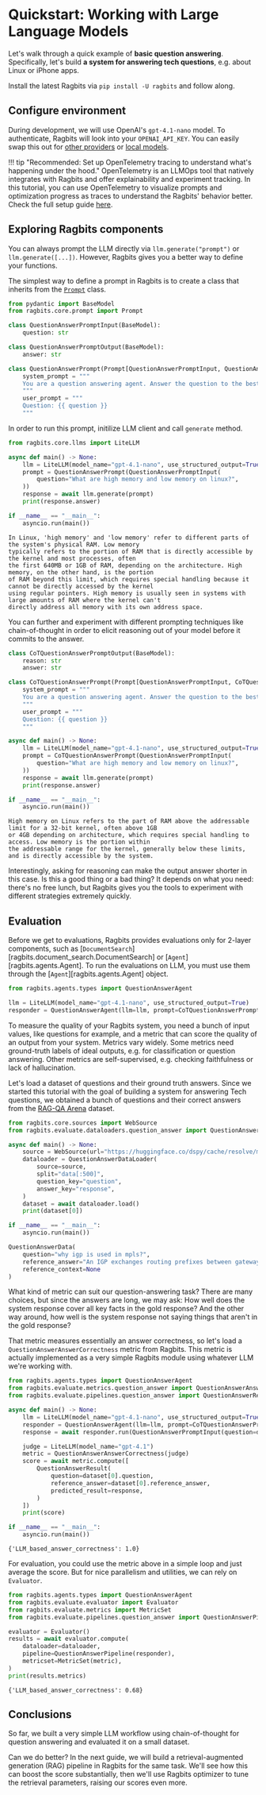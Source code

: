 # Quickstart: Working with Large Language Models

Let's walk through a quick example of **basic question answering**. Specifically, let's build **a system for answering tech questions**, e.g. about Linux or iPhone apps.

Install the latest Ragbits via `pip install -U ragbits` and follow along.

## Configure environment

During development, we will use OpenAI's `gpt-4.1-nano` model. To authenticate, Ragbits will look into your `OPENAI_API_KEY`. You can easily swap this out for [other providers](../how-to/llms/use_llms.md) or [local models](../how-to/llms/use_local_llms.md).

!!! tip "Recommended: Set up OpenTelemetry tracing to understand what's happening under the hood."
    OpenTelemetry is an LLMOps tool that natively integrates with Ragbits and offer explainability and experiment tracking. In this tutorial, you can use OpenTelemetry to visualize prompts and optimization progress as traces to understand the Ragbits' behavior better. Check the full setup guide [here](../how-to/audit/use_tracing.md/#using-opentelemetry-tracer).

## Exploring Ragbits components

You can always prompt the LLM directly via `llm.generate("prompt")` or `llm.generate([...])`. However, Ragbits gives you a better way to define your functions.

The simplest way to define a prompt in Ragbits is to create a class that inherits from the [`Prompt`](../api_reference/core/prompt.md) class.

```python
from pydantic import BaseModel
from ragbits.core.prompt import Prompt

class QuestionAnswerPromptInput(BaseModel):
    question: str

class QuestionAnswerPromptOutput(BaseModel):
    answer: str

class QuestionAnswerPrompt(Prompt[QuestionAnswerPromptInput, QuestionAnswerPromptOutput]):
    system_prompt = """
    You are a question answering agent. Answer the question to the best of your ability.
    """
    user_prompt = """
    Question: {{ question }}
    """
```

In order to run this prompt, initilize LLM client and call `generate` method.

```python
from ragbits.core.llms import LiteLLM

async def main() -> None:
    llm = LiteLLM(model_name="gpt-4.1-nano", use_structured_output=True)
    prompt = QuestionAnswerPrompt(QuestionAnswerPromptInput(
        question="What are high memory and low memory on linux?",
    ))
    response = await llm.generate(prompt)
    print(response.answer)

if __name__ == "__main__":
    asyncio.run(main())
```

```text
In Linux, 'high memory' and 'low memory' refer to different parts of the system's physical RAM. Low memory
typically refers to the portion of RAM that is directly accessible by the kernel and most processes, often
the first 640MB or 1GB of RAM, depending on the architecture. High memory, on the other hand, is the portion
of RAM beyond this limit, which requires special handling because it cannot be directly accessed by the kernel
using regular pointers. High memory is usually seen in systems with large amounts of RAM where the kernel can't
directly address all memory with its own address space.
```

You can further and experiment with different prompting techniques like chain-of-thought in order to elicit reasoning out of your model before it commits to the answer.

```python
class CoTQuestionAnswerPromptOutput(BaseModel):
    reason: str
    answer: str

class CoTQuestionAnswerPrompt(Prompt[QuestionAnswerPromptInput, CoTQuestionAnswerPromptOutput]):
    system_prompt = """
    You are a question answering agent. Answer the question to the best of your ability. Think step by step.
    """
    user_prompt = """
    Question: {{ question }}
    """

async def main() -> None:
    llm = LiteLLM(model_name="gpt-4.1-nano", use_structured_output=True)
    prompt = CoTQuestionAnswerPrompt(QuestionAnswerPromptInput(
        question="What are high memory and low memory on linux?",
    ))
    response = await llm.generate(prompt)
    print(response.answer)

if __name__ == "__main__":
    asyncio.run(main())
```

```text
High memory on Linux refers to the part of RAM above the addressable limit for a 32-bit kernel, often above 1GB
or 4GB depending on architecture, which requires special handling to access. Low memory is the portion within
the addressable range for the kernel, generally below these limits, and is directly accessible by the system.
```

Interestingly, asking for reasoning can make the output answer shorter in this case. Is this a good thing or a bad thing? It depends on what you need: there's no free lunch, but Ragbits gives you the tools to experiment with different strategies extremely quickly.

## Evaluation

Before we get to evaluations, Ragbits provides evaluations only for 2-layer components, such as [`DocumentSearch`][ragbits.document_search.DocumentSearch] or [`Agent`][ragbits.agents.Agent]. To run the evaluations on LLM, you must use them through the [`Agent`][ragbits.agents.Agent] object.

```python
from ragbits.agents.types import QuestionAnswerAgent

llm = LiteLLM(model_name="gpt-4.1-nano", use_structured_output=True)
responder = QuestionAnswerAgent(llm=llm, prompt=CoTQuestionAnswerPrompt)
```

To measure the quality of your Ragbits system, you need a bunch of input values, like questions for example, and a metric that can score the quality of an output from your system. Metrics vary widely. Some metrics need ground-truth labels of ideal outputs, e.g. for classification or question answering. Other metrics are self-supervised, e.g. checking faithfulness or lack of hallucination.

Let's load a dataset of questions and their ground truth answers. Since we started this tutorial with the goal of building a system for answering Tech questions, we obtained a bunch of questions and their correct answers from the [RAG-QA Arena](https://arxiv.org/abs/2407.13998) dataset.

```python
from ragbits.core.sources import WebSource
from ragbits.evaluate.dataloaders.question_answer import QuestionAnswerDataLoader

async def main() -> None:
    source = WebSource(url="https://huggingface.co/dspy/cache/resolve/main/ragqa_arena_tech_examples.jsonl")
    dataloader = QuestionAnswerDataLoader(
        source=source,
        split="data[:500]",
        question_key="question",
        answer_key="response",
    )
    dataset = await dataloader.load()
    print(dataset[0])

if __name__ == "__main__":
    asyncio.run(main())
```

```python
QuestionAnswerData(
    question="why igp is used in mpls?",
    reference_answer="An IGP exchanges routing prefixes between gateways/routers.  \nWithout a routing protocol, you'd have to configure each route on every router and you'd have no dynamic updates when routes change because of link failures. \nFuthermore, within an MPLS network, an IGP is vital for advertising the internal topology and ensuring connectivity for MP-BGP inside the network.",
    reference_context=None
)
```

What kind of metric can suit our question-answering task? There are many choices, but since the answers are long, we may ask: How well does the system response cover all key facts in the gold response? And the other way around, how well is the system response not saying things that aren't in the gold response?

That metric measures essentially an answer correctness, so let's load a `QuestionAnswerAnswerCorrectness` metric from Ragbits. This metric is actually implemented as a very simple Ragbits module using whatever LLM we're working with.

```python
from ragbits.agents.types import QuestionAnswerAgent
from ragbits.evaluate.metrics.question_answer import QuestionAnswerAnswerCorrectness
from ragbits.evaluate.pipelines.question_answer import QuestionAnswerResult

async def main() -> None:
    llm = LiteLLM(model_name="gpt-4.1-nano", use_structured_output=True)
    responder = QuestionAnswerAgent(llm=llm, prompt=CoTQuestionAnswerPrompt)
    response = await responder.run(QuestionAnswerPromptInput(question=dataset[0].question))

    judge = LiteLLM(model_name="gpt-4.1")
    metric = QuestionAnswerAnswerCorrectness(judge)
    score = await metric.compute([
        QuestionAnswerResult(
            question=dataset[0].question,
            reference_answer=dataset[0].reference_answer,
            predicted_result=response,
        )
    ])
    print(score)

if __name__ == "__main__":
    asyncio.run(main())
```

```text
{'LLM_based_answer_correctness': 1.0}
```

For evaluation, you could use the metric above in a simple loop and just average the score. But for nice parallelism and utilities, we can rely on `Evaluator`.

```python
from ragbits.agents.types import QuestionAnswerAgent
from ragbits.evaluate.evaluator import Evaluator
from ragbits.evaluate.metrics import MetricSet
from ragbits.evaluate.pipelines.question_answer import QuestionAnswerPipeline

evaluator = Evaluator()
results = await evaluator.compute(
    dataloader=dataloader,
    pipeline=QuestionAnswerPipeline(responder),
    metricset=MetricSet(metric),
)
print(results.metrics)
```

```text
{'LLM_based_answer_correctness': 0.68}
```

## Conclusions

So far, we built a very simple LLM workflow using chain-of-thought for question answering and evaluated it on a small dataset.

Can we do better? In the next guide, we will build a retrieval-augmented generation (RAG) pipeline in Ragbits for the same task. We'll see how this can boost the score substantially, then we'll use Ragbits optimizer to tune the retrieval parameters, raising our scores even more.
